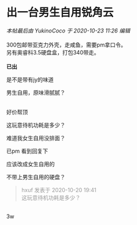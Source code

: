 # 出一台男生自用锐角云


<i class="pstatus"> 本帖最后由 YukinoCoco 于 2020-10-23 11:26 编辑 </i><br />
<br />
300包邮带亚克力外壳，走咸鱼，需要pm拿口令。<br />
另有奥睿科3.5硬盘盒，打包340带走。<br />
<br />
<strong>已出</strong>

是不是带有jy的味道

男生自用，原味滑腻腻？<br />
<br />
<img src="static/image/smiley/default/lol.gif" smilieid="12" border="0" alt="" /><img src="static/image/smiley/default/lol.gif" smilieid="12" border="0" alt="" /><img src="static/image/smiley/default/lol.gif" smilieid="12" border="0" alt="" />

好价帮顶

这玩意待机功耗是多少？<br />


难道我女生自用没排面？<img src="static/image/smiley/default/lol.gif" smilieid="12" border="0" alt="" /><img id="aimg_hSW16" onclick="zoom(this, this.src, 0, 0, 0)" class="zoom" src="https://cdn.jsdelivr.net/gh/hishis/forum-master/public/images/patch.gif" onmouseover="img_onmouseoverfunc(this)" onload="thumbImg(this)" border="0" alt="" />

已pm 看到回复下

应该改成女生自用的

不带上男生自用的硬盘？

<div class="quote"><blockquote><font color="#999999">hxuf 发表于 2020-10-20 19:41</font><br />
<font color="#999999">这玩意待机功耗是多少？</font></blockquote></div><br />
3w
